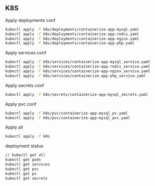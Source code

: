 ## K8S

Apply deployments conf
```sh
kubectl apply -f k8s/deployments/containerize-app-mysql.yaml
kubectl apply -f k8s/deployments/containerize-app-redis.yaml
kubectl apply -f k8s/deployments/containerize-app-nginx.yaml
kubectl apply -f k8s/deployments/containerize-app-php.yaml
```

Apply services conf
```sh
kubectl apply -f k8s/services/containerize-app-mysql_service.yaml
kubectl apply -f k8s/services/containerize-app-redis_service.yaml
kubectl apply -f k8s/services/containerize-app-nginx_service.yaml
kubectl apply -f k8s/services/containerize-app-php_service.yaml
```

Apply secrets conf
```sh
kubectl apply -f k8s/secrets/containerize-app-mysql_secrets.yaml
```

Apply pvc conf
```sh
kubectl apply -f k8s/pvc/containerize-app-mysql_pv.yaml
kubectl apply -f k8s/pvc/containerize-app-mysql_pvc.yaml
```

Apply all
```sh
kubectl apply -f k8s
```

deployment status
```sh
// kubectl get all
kubectl get pods
kubectl get services
kubectl get pvc
kubectl get pv
kubectl get secrets
```

